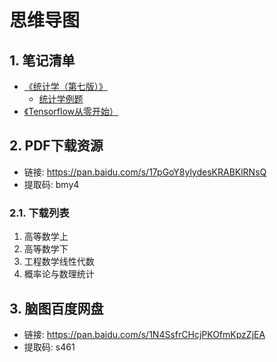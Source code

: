 # 思维导图


## 1. 笔记清单

* [《统计学（第七版）》](math/statistics.mmap)
    * [统计学例题](math/example-statistics/README.md)
* [《Tensorflow从零开始）](ai/tensorflow.mmap)

## 2. PDF下载资源

* 链接: <https://pan.baidu.com/s/17pGoY8ylydesKRABKlRNsQ>
* 提取码: bmy4

### 2.1. 下载列表

1. 高等数学上
2. 高等数学下
3. 工程数学线性代数
4. 概率论与数理统计

## 3. 脑图百度网盘

* 链接: <https://pan.baidu.com/s/1N4SsfrCHcjPKOfmKpzZjEA>
* 提取码: s461
